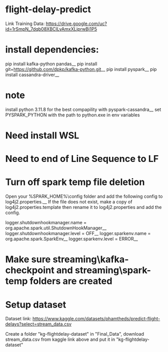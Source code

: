 # flight-delay-predict

Link Training Data: https://drive.google.com/uc?id=1rSmpN_7dqb08XBCILyAmxXLjprwBj1P5

# install dependencies:
pip install kafka-python pandas__
pip install git+https://github.com/dpkp/kafka-python.git__
pip install pyspark__
pip install cassandra-driver__

# note
install python 3.11.8 for the best compapility with pyspark-cassandra__
set PYSPARK_PYTHON with the path to python.exe in env variables

# Need install WSL

# Need to end of Line Sequence to LF

# Turn off spark temp file deletion
Open your %SPARK_HOME%\config folder and add the following config to log4j2.properties.__
If the file does not exist, make a copy of log4j2.properties.template then rename it to log4j2.properties and add the config.

logger.shutdownhookmanager.name = org.apache.spark.util.ShutdownHookManager__
logger.shutdownhookmanager.level = OFF__
logger.sparkenv.name = org.apache.spark.SparkEnv__
logger.sparkenv.level = ERROR__

# Make sure streaming\kafka-checkpoint and streaming\spark-temp folders are created

# Setup dataset
Dataset link: https://www.kaggle.com/datasets/phamtheds/predict-flight-delays?select=stream_data.csv

Create a folder "kg-flightdelay-dataset" in "Final_Data", download stream_data.csv from kaggle link above and put it in "kg-flightdelay-dataset"
